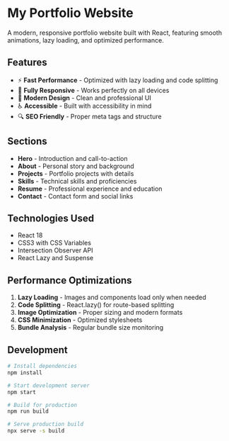 # My Portfolio Website

A modern, responsive portfolio website built with React, featuring smooth animations, lazy loading, and optimized performance.

## Features

- ⚡ **Fast Performance** - Optimized with lazy loading and code splitting
- 📱 **Fully Responsive** - Works perfectly on all devices
- 🎨 **Modern Design** - Clean and professional UI
- ♿ **Accessible** - Built with accessibility in mind
- 🔍 **SEO Friendly** - Proper meta tags and structure

## Sections

- **Hero** - Introduction and call-to-action
- **About** - Personal story and background
- **Projects** - Portfolio projects with details
- **Skills** - Technical skills and proficiencies
- **Resume** - Professional experience and education
- **Contact** - Contact form and social links

## Technologies Used

- React 18
- CSS3 with CSS Variables
- Intersection Observer API
- React Lazy and Suspense

## Performance Optimizations

1. **Lazy Loading** - Images and components load only when needed
2. **Code Splitting** - React.lazy() for route-based splitting
3. **Image Optimization** - Proper sizing and modern formats
4. **CSS Minimization** - Optimized stylesheets
5. **Bundle Analysis** - Regular bundle size monitoring

## Development

```bash
# Install dependencies
npm install

# Start development server
npm start

# Build for production
npm run build

# Serve production build
npx serve -s build